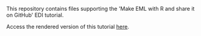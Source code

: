 This repository contains files supporting the 'Make EML with R and share it on GitHub' EDI tutorial.

Access the rendered version of this tutorial [here](https://rawgit.com/EDIorg/tutorials/master/make_eml_with_r/make_eml_with_r_and_share_with_github.html).
